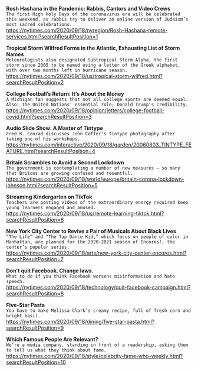 **Rosh Hashana in the Pandemic: Rabbis, Cantors and Video Crews**\
`The first High Holy Days of the coronavirus era will be celebrated this weekend, as rabbis try to deliver an online version of Judaism’s most sacred celebrations.`\
https://nytimes.com/2020/09/18/nyregion/Rosh-Hashana-remote-services.html?searchResultPosition=1

**Tropical Storm Wilfred Forms in the Atlantic, Exhausting List of Storm Names**\
`Meteorologists also designated Subtropical Storm Alpha, the first storm since 2005 to be named using a letter of the Greek alphabet, with over two months left in hurricane season.`\
https://nytimes.com/2020/09/18/us/tropical-storm-wilfred.html?searchResultPosition=2

**College Football’s Return: It’s About the Money**\
`A Michigan fan suggests that not all college sports are deemed equal. Also: The United Nations’ essential role; Donald Trump’s credibility.`\
https://nytimes.com/2020/09/18/opinion/letters/college-football-covid.html?searchResultPosition=3

**Audio Slide Show: A Master of Tintype**\
`Fred R. Conrad discusses John Coffer's tintype photography after taking one of his workshops.`\
https://nytimes.com/interactive/2020/09/18/garden/20060803_TINTYPE_FEATURE.html?searchResultPosition=4

**Britain Scrambles to Avoid a Second Lockdown**\
`The government is contemplating a number of new measures — so many that Britons are growing confused and resentful.`\
https://nytimes.com/2020/09/18/world/europe/britain-corona-lockdown-johnson.html?searchResultPosition=5

**Streaming Kindergarten on TikTok**\
`Teachers are posting videos of the extraordinary energy required keep young learners engaged and amused.`\
https://nytimes.com/2020/09/18/us/remote-learning-tiktok.html?searchResultPosition=6

**New York City Center to Revive a Pair of Musicals About Black Lives**\
`“The Life” and “The Tap Dance Kid,” which focus on people of color in Manhattan, are planned for the 2020-2021 season of Encores!, the center’s popular series.`\
https://nytimes.com/2020/09/18/arts/new-york-city-center-encores.html?searchResultPosition=7

**Don’t quit Facebook. Change laws.**\
`What to do if you think Facebook worsens misinformation and hate speech.`\
https://nytimes.com/2020/09/18/technology/quit-facebook-campaign.html?searchResultPosition=8

**Five-Star Pasta**\
`You have to make Melissa Clark’s creamy recipe, full of fresh corn and bright basil.`\
https://nytimes.com/2020/09/18/dining/five-star-pasta.html?searchResultPosition=9

**Which Famous People Are Relevant?**\
`We’re a media company, standing in front of a readership, asking them to tell us what they think about fame.`\
https://nytimes.com/2020/09/18/style/celebrity-fame-who-weekly.html?searchResultPosition=10

